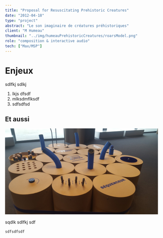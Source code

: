 ```yaml
---
title: "Proposal for Resuscitating Prehistoric Creatures"
date: "2012-04-18"
type: "project" 
abstract: "Le son imaginaire de créatures préhistoriques"
client: "M Humeau"
thumbnail: "../img/humeauPrehistoricCreatures/roarsModel.png"
role: "composition & interactive audio"
tech: ["Max/MSP"]
---
```



# Enjeux 
sdlfkj sdlkj 

1. lkjs dfsdf
2. mlksdmflksdf
3. sdfsdfsd

## Et aussi

![Studio Electro](../img/philharmoniePetiteFabrique/electro.jpg)

sqdlk sdlfkj sdf

```
sdfsdfsdf
```
